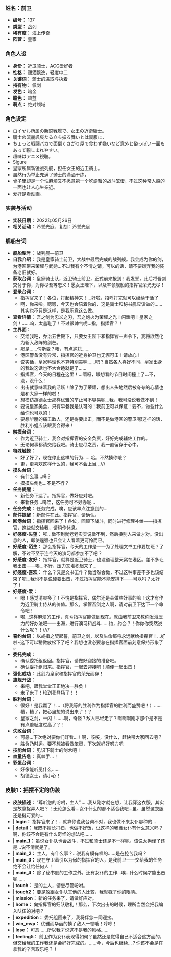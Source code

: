 ### 姓名：前卫
* **编号：** 137
* **类型：** 战列
* **稀有度：** 海上传奇
* **阵营：** 皇家


### 角色人设
* **身份：** 近卫骑士，ACG爱好者
* **性格：** 潇洒飘逸，轻度中二
* **关键词：** 骑士的进取与执着
* **持有物：** 佩剑
* **发色：** 暗金
* **瞳色：** 碧蓝
* **萌点：** 绝对领域


### 角色设定
* ロイヤル所属の新鋭戦艦で、女王の近衛騎士。
* 騎士の流麗颯爽たる立ち振る舞いとは裏腹に、
* ちょっと戦闘バカで面倒くさがり屋で食わず嫌いなど意外と俗っぽい一面もあって親しまれやすい。
* 趣味はアニメ視聴。
* Sigure
* 皇家所属新锐战列舰，担任女王的近卫骑士。
* 虽然行为举止充满了骑士的潇洒干练，
* 骨子里却是一个怕麻烦又不愿意第一个吃螃蟹的战斗笨蛋，不过这种常人般的一面也让人心生亲近。
* 爱好是看动画。


### 实装与活动
* **实装日期：** 2022年05月26日
* **相关活动：** 泠誓光庭、复刻：泠誓光庭


### 舰船台词
* **舰船型号：** 战列舰—前卫
* **自我介绍：** 我是皇家骑士前卫，大战中最后完成的战列舰。我会成为你的剑，为港区带来荣耀与武勋…不过我有个不情之请，可以的话，请不要嫌弃我的装备老旧就好。
* **获取台词：** 皇家骑士队，近卫骑士前卫，正式前来报到！我发誓，此后将吾剑交付于你，为你尽吾等忠义！愿女王陛下，以及率领舰船的指挥官荣光无尽！
* **登录台词：**
  * 指挥官来了！各位，打起精神来！…好啦，招呼打完就可以继续干活了
  * 啊，你来啦。嗯嗯，今天也会陪着你的，这是骑士和秘书舰应该做的……其实也不只是这样，是我乐意这么做。
* **查看详情：** 吾之剑为忠义之刃，吾之炮火为荣耀之光！闪耀吧！皇家之剑！……呜，太羞耻了！不过很帅气呢…指，指挥官？！
* **主界面：**
  * 交给我吧，乔治五世殿下，只要女王陛下和指挥官一声令下，我将欣然化为斩入敌阵的剑芒。
  * 那是……俾斯麦？唔，有点尴尬……
  * 港区警备没有异常，指挥官的近身护卫也无懈可击！请放心！
  * 说实话，皇家料理也不算特别美味……吧？当然各人喜好不同，皇家出身的我说这话也不大合适就是了……
  * 指挥官，今天的日程在这里！…啊呀，跟想看的节目时间撞上了…不，没，没什么！
  * 出击就意味着我的活跃！除了为了荣耀，想出人头地然后被夸夸的心情也是和大家一样的啦！
  * 想模仿胡德女士那样优雅的举止可不容易呢…我，我可没说我做不到！
  * 要说皇家美食，只有早餐我是认可的！我前卫可以保证！要不，做些什么给你也可以的！
  * 要想华丽的痛击敌人，还是得要出击，而不是做港区的警卫呢!这样的话，胜利小姐应该跟我合得来！
* **触摸台词：**
  * 作为近卫骑士，我会对指挥官的安全负责，好好完成辅佐工作的。
  * 无论何事都请交给我吧。骑士应尽之责，我一直留存于心中。
* **特殊触摸：**
  * 好了好了，现在停止这样的行为……哈。不然揍你哦？
  * 更，更喜欢这样什么的，我可不会上当…///
* **摸头台词：**
  * 有什么事…吗？
  * 摸摸头倒也…不是不行？
* **任务提醒：**
  * 新任务下达了。指挥官，做好应对吧。
  * 来新任务…呜哇，这任务可不好办呢…
* **任务完成：** 任务完成。唉，应该早点注意到的…
* **邮件提醒：** 新邮件在此。指挥官，请确认。
* **回港台词：** 指挥官回来了！各位，回顾下战斗，同时进行修理补给——指挥官，这些就交给我，请稍作休息。
* **好感度-失望：** 唉…做不到就老老实实说做不到，然后换别人来做才对。没出息的人，即使逞强也只会让人看着更可怜而已。
* **好感度-陌生：** 那么指挥官，今天的工作是——为了处理文书工作要加班？了解，不过不至于连今天的演习都参加不了吧？
* **好感度-友好：** 指挥官，就算是近卫骑士，也没道理整天窝在港区。差不多让我出击——唉…不行，压力又堆积起来了…
* **好感度-喜欢：** 什么？又是文书工作？做当然会做，不过这种事差不多也该结束了吧…我也不是说硬要出击，不过指挥官能不能安排下——可以吗？太好了！
* **好感度-爱：**
  * 嗯！感觉清爽多了！不愧是指挥官，偶尔还是会做些好事的嘛！这才有作为近卫骑士侍从的价值。那么，掌管吾剑之人啊，请对前卫下达下一个命令吧！
  * 唉…这样麻烦的工作，真亏指挥官能做到现在。就由我前卫来教你发泄压力的好办法吧——出海，进行演习和战斗……约，约会？！你你你突然说什么呢？！////
* **誓约台词：** 以戒指之契起誓，前卫之剑，以及生命都将永远献给指挥官！…好啦~这下可以稍微放松下了吧？我想也没必要总在指挥官面前刻意保持形象了~
* **委托完成：**
  * 确认委托组返回。指挥官，请做好迎接的准备吧。
  * 确认委托组归来。指挥官，一起去迎接吧！顺便一起出击！
* **强化成功：** 此剑为皇家和指挥官的荣光而存！
* **旗舰开战：**
  * 来吧，跟我堂堂正正地决一胜负！
  * 来了来了！轮到我登场了！！
* **胜利台词：**
  * 很好！是我赢了！…（将我等的胜利作为指挥官的胜利而盛赞吧！）……糟，糟了，把心里想的说出来了！？
  * 皇家之剑，一闪！……啊，奇怪？敌人已经走了？啊啊啊刚才那个是不是有点羞耻度过高了？！
* **失败台词：**
  * 可恶…下次绝对要你们好看…！啊，咳咳，没什么，赶快带大家回去吧？
  * 胜负乃时运。要不想被看做笨蛋，下次就好好努力吧
* **技能台词：** 见识下骑士的剑术吧！
* **血量告急：** 真棘手…！
* **彩蛋台词：**
  * 好像能听见什么……
  * 胡德女士，请小心！


### 皮肤1：摇摆不定的伪装
* **皮肤描述：** “尊听您的吩咐，主人”……我从刚才就在想，让我穿这衣服，其实是故意捉弄人吧？！无论怎么看…女仆什么的都不适合我吧…虽、虽然这衣服还是挺可爱的…
* **| login：** 指挥官来了！…就算你说我台词不对，我也做不来女仆那种的…
* **| detail：** 我既不擅长打扫，也做不好饭，让这样的我当女仆有什么意义吗？啊，你该不会是有什么奇怪的想法吧……
* **| main_1：** 虽说女仆队也会战斗，不过和骑士还是不一样呢。该说太拘谨了还是…说不清就是了。
* **| main_2：** 主人，有什么事？…说我有模有样的……是在挖苦我吗？
* **| main_3：** 现在守卫着引以为傲的指挥官的人，是我前卫——交给我的任务绝不会让给任何人！
* **| main_4：** 除了秘书舰的工作之外，还有女仆的工作…唉…什么时候才能出击呢……
* **| touch：** 是的主人，请您尽管吩咐。
* **| touch2：** 要是敢跟女仆队其他的人比较，我就戳了你的眼睛。
* **| mission：** 新的任务来了，请做好应对。
* **| home：** 向指挥官的归队敬礼！那么，下次出击的时候，理所当然会把我编入队伍的对吧？
* **| expedition：** 委托组回来了，我将伴您一同迎接。
* **| win_mvp：** 优雅而华丽的揍了敌人一顿哦！哼哼！
* **| lose：** 可恶……所以我才说这不是我的风格……
* **| feeling5：** 前卫作为女仆表现得如何？虽然还是觉得自己不适合这方面的，但交给我的工作我还是会好好完成的。……今，今后也继续…？你该不会是在拿我的辛苦取乐吧？！
